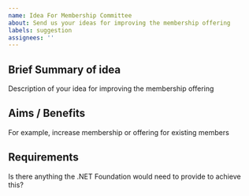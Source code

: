 ```yaml
---
name: Idea For Membership Committee
about: Send us your ideas for improving the membership offering
labels: suggestion
assignees: ''
---
```


## Brief Summary of idea

Description of your idea for improving the membership offering

## Aims / Benefits

For example, increase membership or offering for existing members

## Requirements

Is there anything the .NET Foundation would need to provide to achieve this?